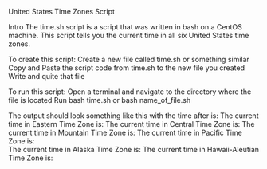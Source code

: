 United States Time Zones Script

Intro
  The time.sh script is a script that was written in bash on a CentOS machine. This script tells you the current time in all six United States time zones.

To create this script:
  Create a new file called time.sh or something similar
  Copy and Paste the script code from time.sh to the new file you created
  Write and quite that file

To run this script:
  Open a terminal and navigate to the directory where the file is located
  Run bash time.sh  or bash name_of_file.sh

The output should look something like this with the time after is:
  The current time in Eastern Time Zone is: 
  The current time in Central Time Zone is: 
  The current time in Mountain Time Zone is: 
  The current time in Pacific Time Zone is:   
  The current time in Alaska Time Zone is: 
  The current time in Hawaii-Aleutian Time Zone is:
